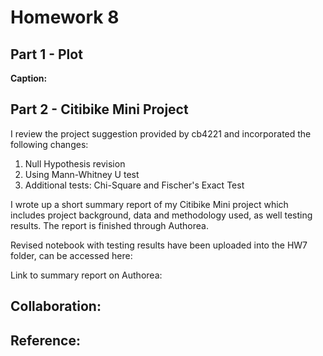 # Homework 8
## Part 1 - Plot
**Caption:**

## Part 2 - Citibike Mini Project

I review the project suggestion provided by cb4221 and incorporated the following changes:

  1. Null Hypothesis revision
  2. Using Mann-Whitney U test
  3. Additional tests: Chi-Square and Fischer's Exact Test

I wrote up a short summary report of my Citibike Mini project which includes project background, data and methodology used, as well testing results. The report is finished through Authorea. 

Revised notebook with testing results have been uploaded into the HW7 folder, can be accessed here: 

Link to summary report on Authorea:

## Collaboration:

## Reference:
